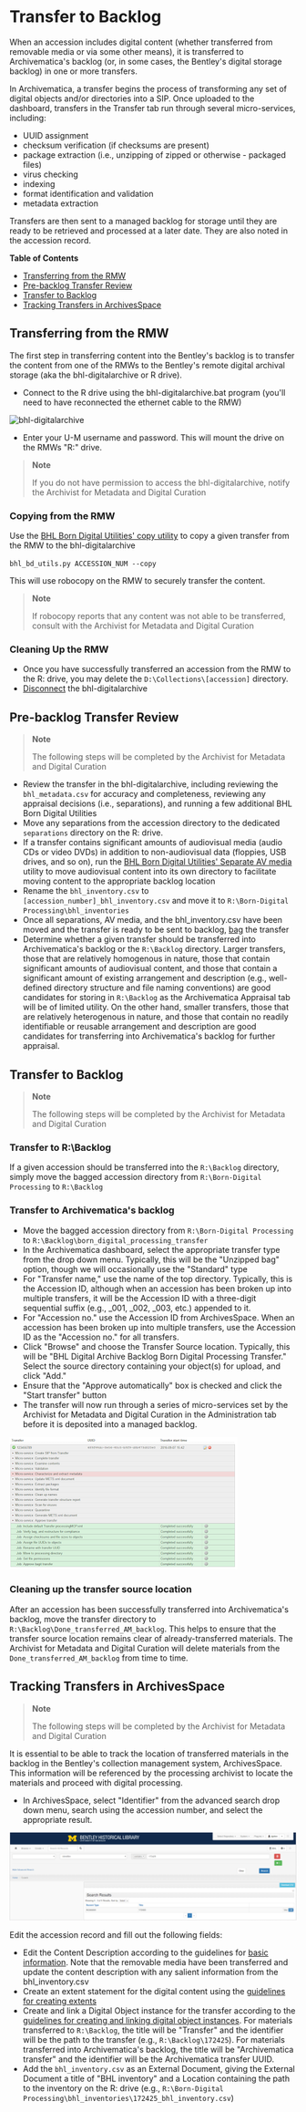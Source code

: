 # Transfer to Backlog
When an accession includes digital content (whether transferred from removable media or via some other means), it is transferred to Archivematica's backlog (or, in some cases, the Bentley's digital storage backlog) in one or more transfers. 

In Archivematica, a transfer begins the process of transforming any set of digital objects and/or directories into a SIP. Once uploaded to the dashboard, transfers in the Transfer tab run through several micro-services, including:

- UUID assignment
- checksum verification (if checksums are present)
- package extraction (i.e., unzipping of zipped or otherwise - packaged files)
- virus checking
- indexing
- format identification and validation
- metadata extraction

Transfers are then sent to a managed backlog for storage until they are ready to be retrieved and processed at a later date. They are also noted in the accession record.

**Table of Contents**
- [Transferring from the RMW](#transferring-from-the-rmw)
- [Pre-backlog Transfer Review](#pre-backlog-transfer-review)
- [Transfer to Backlog](#transfer-to-backlog)
- [Tracking Transfers in ArchivesSpace](#tracking-transfers-in-archivesspace)

## Transferring from the RMW
The first step in transferring content into the Bentley's backlog is to transfer the content from one of the RMWs to the Bentley's remote digital archival storage (aka the bhl-digitalarchive or R drive).

- Connect to the R drive using the bhl-digitalarchive.bat program (you'll need to have reconnected the ethernet cable to the RMW)

![bhl-digitalarchive](images/bhl-digitalarchive.png "bhl-digitalarchive")

- Enter your U-M username and password. This will mount the drive on the RMWs "R:" drive.

> **Note**
>
> If you do not have permission to access the bhl-digitalarchive, notify the Archivist for Metadata and Digital Curation

### Copying from the RMW
Use the [BHL Born Digital Utilities' copy utility](https://github.com/bentley-historical-library/bhl_born_digital_utils#copy-accession-from-rmw) to copy a given transfer from the RMW to the bhl-digitalarchive

`bhl_bd_utils.py ACCESSION_NUM --copy`

This will use robocopy on the RMW to securely transfer the content.

> **Note**
>
> If robocopy reports that any content was not able to be transferred, consult with the Archivist for Metadata and Digital Curation

### Cleaning Up the RMW
- Once you have successfully transferred an accession from the RMW to the R: drive, you may delete the `D:\Collections\[accession]` directory.
- [Disconnect](http://www.wikihow.com/Disconnect-a-Mapped-Network-Drive) the bhl-digitalarchive

## Pre-backlog Transfer Review
> **Note**
>
> The following steps will be completed by the Archivist for Metadata and Digital Curation

- Review the transfer in the bhl-digitalarchive, including reviewing the `bhl_metadata.csv` for accuracy and completeness, reviewing any appraisal decisions (i.e., separations), and running a few additional BHL Born Digital Utilities
- Move any separations from the accession directory to the dedicated `separations` directory on the R: drive.
- If a transfer contains significant amounts of audiovisual media (audio CDs or video DVDs) in addition to non-audiovisual data (floppies, USB drives, and so on), run the [BHL Born Digital Utilities' Separate AV media](https://github.com/bentley-historical-library/bhl_born_digital_utils#separate-av-media) utility to move audiovisual content into its own directory to facilitate moving content to the appropriate backlog location
- Rename the `bhl_inventory.csv` to `[accession_number]_bhl_inventory.csv` and move it to `R:\Born-Digital Processing\bhl_inventories`
- Once all separations, AV media, and the bhl_inventory.csv have been moved and the transfer is ready to be sent to backlog, [bag](https://tools.ietf.org/html/draft-kunze-bagit-12) the transfer
- Determine whether a given transfer should be transferred into Archivematica's backlog or the `R:\Backlog` directory. Larger transfers, those that are relatively homogenous in nature, those that contain significant amounts of audiovisual content, and those that contain a significant amount of existing arrangement and description (e.g., well-defined directory structure and file naming conventions) are good candidates for storing in `R:\Backlog` as the Archivematica Appraisal tab will be of limited utility. On the other hand, smaller transfers, those that are relatively heterogenous in nature, and those that contain no readily identifiable or reusable arrangement and description are good candidates for transferring into Archivematica's backlog for further appraisal.

## Transfer to Backlog
> **Note**
>
> The following steps will be completed by the Archivist for Metadata and Digital Curation

### Transfer to R:\Backlog
If a given accession should be transferred into the `R:\Backlog` directory, simply move the bagged accession directory from `R:\Born-Digital Processing` to `R:\Backlog`

### Transfer to Archivematica's backlog
- Move the bagged accession directory from `R:\Born-Digital Processing` to `R:\Backlog\born_digital_processing_transfer`
- In the Archivematica dashboard, select the appropriate transfer type from the drop down menu. Typically, this will be the "Unzipped bag" option, though we will occasionally use the "Standard" type
- For "Transfer name," use the name of the top directory. Typically, this is the Accession ID, although when an accession has been broken up into multiple transfers, it will be the Accession ID with a three-digit sequential suffix (e.g., _001, _002, _003, etc.) appended to it.
- For "Accession no." use the Accession ID from ArchivesSpace. When an accession has been broken up into multiple transfers, use the Accession ID as the "Accession no." for all transfers.
- Click "Browse" and choose the Transfer Source location. Typically, this will be "BHL Digital Archive Backlog Born Digital Processing Transfer." Select the source directory containing your object(s) for upload, and click "Add."
- Ensure that the "Approve automatically" box is checked and click the "Start transfer" button
- The transfer will now run through a series of micro-services set by the Archivist for Metadata and Digital Curation in the Administration tab before it is deposited into a managed backlog.

![Archivematica Transfer](images/archivematica_transfer.png "Archivematica Transfer")

### Cleaning up the transfer source location
After an accession has been successfully transferred into Archivematica's backlog, move the transfer directory to `R:\Backlog\Done_transferred_AM_backlog`. This helps to ensure that the transfer source location remains clear of already-transferred materials. The Archivist for Metadata and Digital Curation will delete materials from the `Done_transferred_AM_backlog` from time to time.

## Tracking Transfers in ArchivesSpace
> **Note**
>
> The following steps will be completed by the Archivist for Metadata and Digital Curation

It is essential to be able to track the location of transferred materials in the backlog in the Bentley's collection management system, ArchivesSpace. This information will be referenced by the processing archivist to locate the materials and proceed with digital processing.

- In ArchivesSpace, select "Identifier" from the advanced search drop down menu, search using the accession number, and select the appropriate result.

![ArchivesSpace Search](images/archivesspace_search.png "ArchivesSpace Search")

Edit the accession record and fill out the following fields:
- Edit the Content Description according to the guidelines for [basic information](https://sites.google.com/a/umich.edu/bhl-archival-curation/accessions/archivesspace-accessions#info). Note that the removable media have been transferred and update the content description with any salient information from the bhl_inventory.csv
- Create an extent statement for the digital content using the [guidelines for creating extents](https://sites.google.com/a/umich.edu/bhl-archival-curation/accessions/archivesspace-accessions#extents)
- Create and link a Digital Object instance for the transfer according to the [guidelines for creating and linking digital object instances](https://sites.google.com/a/umich.edu/bhl-archival-curation/accessions/archivesspace-accessions#digiobjs). For materials transferred to `R:\Backlog`, the title will be "Transfer" and the identifier will be the path to the transfer (e.g., `R:\Backlog\172425`). For materials transferred into Archivematica's backlog, the title will be "Archivematica transfer" and the identifier will be the Archivematica transfer UUID.
- Add the `bhl_inventory.csv` as an External Document, giving the External Document a title of "BHL inventory" and a Location containing the path to the inventory on the R: drive (e.g., `R:\Born-Digital Processing\bhl_inventories\172425_bhl_inventory.csv`)


